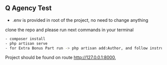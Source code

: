 
## Q Agency Test

- .env is provided in root of the project, no need to change anything


clone the repo and please run next commands in your terminal

```sh
- composer install
- php artisan serve
- for Extra Bonus Part run -> php artisan add:Author, and follow instructions
```

Project should be found on route http://127.0.0.1:8000,


